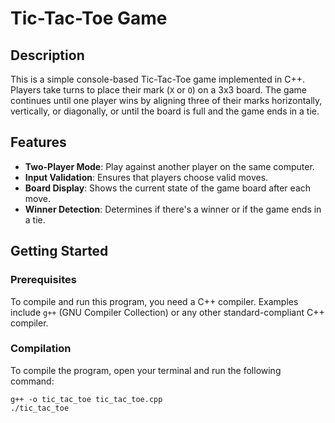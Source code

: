 # Tic-Tac-Toe Game

## Description

This is a simple console-based Tic-Tac-Toe game implemented in C++. Players take turns to place their mark (`X` or `O`) on a 3x3 board. The game continues until one player wins by aligning three of their marks horizontally, vertically, or diagonally, or until the board is full and the game ends in a tie.

## Features

- **Two-Player Mode**: Play against another player on the same computer.
- **Input Validation**: Ensures that players choose valid moves.
- **Board Display**: Shows the current state of the game board after each move.
- **Winner Detection**: Determines if there's a winner or if the game ends in a tie.

## Getting Started

### Prerequisites

To compile and run this program, you need a C++ compiler. Examples include `g++` (GNU Compiler Collection) or any other standard-compliant C++ compiler.

### Compilation

To compile the program, open your terminal and run the following command:

```terminal
g++ -o tic_tac_toe tic_tac_toe.cpp
./tic_tac_toe



